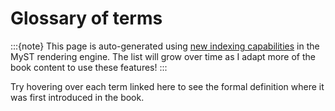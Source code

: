 # Glossary of terms

:::{note}
This page is auto-generated using [new indexing capabilities](https://mystmd.org/guide/glossaries-and-terms) in the MyST rendering engine. The list will grow over time as I adapt more of the book content to use these features!
:::

Try hovering over each term linked here to see the formal definition where it was first introduced in the book.

```{show-index}
```
